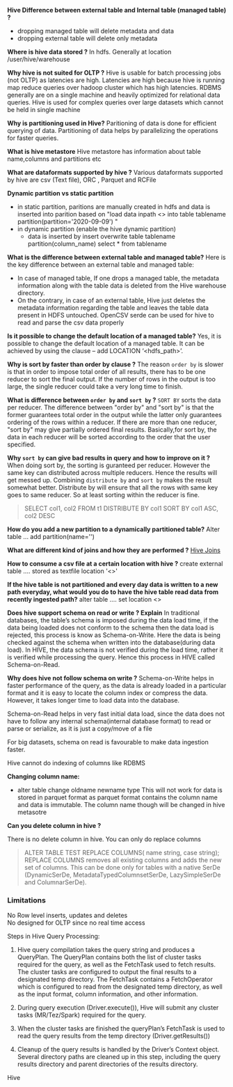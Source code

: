 **Hive Difference between external table and Internal table (managed table) ?**
- dropping managed table will delete metadata and data
- dropping external table will delete only metadata 

**Where is hive data stored ?**
In hdfs. Generally at location /user/hive/warehouse

**Why hive is not suited for OLTP ?**
Hive is usable for batch processing jobs (not OLTP) as latencies are high. Latencies are high because hive is running map reduce queries over hadoop cluster which has high latencies. 
RDBMS generally are on a single machine and heavily optimized for relational data queries.
Hive is used for complex queries over large datasets which cannot be held in single machine

**Why is partitioning used in Hive?**
Paritioning of data is done for efficient querying of data. 
Partitioning of data helps by parallelizing the operations for faster queries.

**What is hive metastore**
Hive metastore has information about table name,columns and partitions etc

**What are dataformats supported by hive ?**
Various dataformats supported by hive are csv (Text file), ORC , Parquet and RCFile 


**Dynamic partition vs static partition**
- in static partition, paritions are manually created in hdfs and data is inserted into parition based on "load data inpath <> into table tablename partition(partition='2020-09-09') "
- in dynamic partition (enable the hive dynamic partition)
	- data is inserted by insert overwrite table tablename partition(column_name) select * from tablename


**What is the difference between external table and managed table?**
Here is the key difference between an external table and managed table:
-   In case of managed table, If one drops a managed table, the metadata information along with the table data is deleted from the Hive warehouse directory. 
-   On the contrary, in case of an external table, Hive just deletes the metadata information regarding the table and leaves the table data present in HDFS untouched.
OpenCSV serde can be used for hive to read and parse the csv data properly


**Is it possible to change the default location of a managed table?**
Yes, it is possible to change the default location of a managed table. It can be achieved by using the clause – add LOCATION ‘<hdfs_path>’.

**Why is sort by faster than order by clause ?**
The reason `order by` is slower is that in order to impose total order of all results, there has to be one reducer to sort the final output. If the number of rows in the output is too large, the single reducer could take a very long time to finish.

**What is difference between `order by` and `sort by` ?**
`SORT BY` sorts the data per reducer. The difference between "order by" and "sort by" is that the former guarantees total order in the output while the latter only guarantees ordering of the rows within a reducer. If there are more than one reducer, "sort by" may give partially ordered final results.
Basically,for sort by,  the data in each reducer will be sorted according to the order that the user specified.


**Why `sort by` can give bad results in query and how to improve on it ?**
When doing sort by, the sorting is guranteed per reducer. However the same key can distributed across multiple reducers. Hence the results will get messed up. 
Combining `distribute by` and `sort by` makes the result somewhat better. 
Distribute by will ensure that all the rows with same key goes to same reducer. So at least sorting within the reducer is fine. 

> SELECT col1, col2 FROM t1 DISTRIBUTE BY col1 SORT BY col1 ASC, col2 DESC


**How do you add a new partition to a dynamically partitioned table?**
Alter table ... add partition(name='')


**What are different kind of joins and how they are performed ?**
[Hive Joins](Hive%20Joins.md)

**How to consume a csv file at a certain location with hive ?**
create external table .... stored as textfile location '<>'

**If the hive table is not partitioned and every day data is written to a new path everyday, what would you do to have the hive table read data from recently ingested path?**
alter table .... set location <>


**Does hive support schema on read or write ? Explain**
In traditional databases, the table’s schema is imposed during the data load time, if the data being loaded does not conform to the schema then the data load is rejected, this process is know as Schema-on-Write. Here the data is being checked against the schema when written into the database(during data load).
In HIVE, the data schema is not verified during the load time, rather it is verified while processing the query. Hence this process in HIVE called Schema-on-Read.

**Why does hive not follow schema on write ?**
Schema-on-Write helps in faster performance of the query, as the data is already loaded in a particular format and it is easy to locate the column index or compress the data. However, it takes longer time to load data into the database.

Schema-on-Read helps in very fast initial data load, since the data does not have to follow any internal schema(internal database format) to read or parse or serialize, as it is just a copy/move of a file

For big datasets, schema on read is favourable to make data ingestion faster. 

Hive cannot do indexing of columns like RDBMS

**Changing column name:** 
- alter table <tablename> change oldname newname type
This will not work for data is stored in parquet format as parquet format contains the column name and data is immutable. The column name though will be changed in hive metasotre

**Can you delete column in hive ?**

There is no delete column in hive. 
You can only do replace columns
> ALTER TABLE TEST REPLACE COLUMNS( name string, case string);
REPLACE COLUMNS removes all existing columns and adds the new set of columns. This can be done only for tables with a native SerDe (DynamicSerDe, MetadataTypedColumnsetSerDe, LazySimpleSerDe and ColumnarSerDe).

### Limitations

No Row level inserts, updates and deletes   
No designed for OLTP since no real time access   



Steps in Hive Query Processing: 

1. Hive query compilation takes the query string and produces a QueryPlan. The QueryPlan contains both the list of cluster tasks required for the query, as well as the FetchTask used to fetch results. The cluster tasks are configured to output the final results to a designated temp directory. The FetchTask contains a FetchOperator which is configured to read from the designated temp directory, as well as the input format, column information, and other information.

2. During query execution (Driver.execute()), Hive will submit any cluster tasks (MR/Tez/Spark) required for the query.

3. When the cluster tasks are finished the queryPlan’s FetchTask is used to read the query results from the temp directory (Driver.getResults())

4. Cleanup of the query results is handled by the Driver’s Context object. Several directory paths are cleaned up in this step, including the query results directory and parent directories of the results directory.


Hive